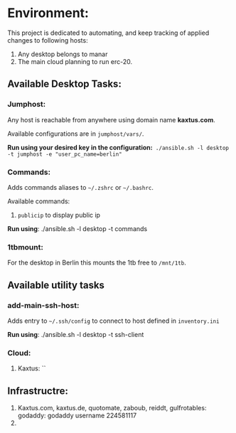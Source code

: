 # Environment:
This project is dedicated to automating, and keep tracking of applied changes to following hosts:
1. Any desktop belongs to manar
2. The main cloud planning to run erc-20.

## Available Desktop Tasks:
### Jumphost:
Any host is reachable from anywhere using domain name **kaxtus.com**.

Available configurations are in `jumphost/vars/`.

**Run using your desired key in the configuration:**```
./ansible.sh -l desktop -t jumphost -e "user_pc_name=berlin"```

### Commands:
Adds commands aliases to `~/.zshrc` or `~/.bashrc`.

Available commands:
1. `publicip` to display public ip

**Run using**: ./ansible.sh -l desktop -t commands

### 1tbmount:
For the desktop in Berlin this mounts the 1tb free to `/mnt/1tb`.

## Available utility tasks
### add-main-ssh-host:
Adds entry to `~/.ssh/config` to connect to host defined in `inventory.ini`

**Run using**: ./ansible.sh -l desktop -t ssh-client

### Cloud:
1. Kaxtus: ``

## Infrastructre:
1. Kaxtus.com, kaxtus.de, quotomate, zaboub, reiddt, gulfrotables: godaddy: godaddy username 224581117
2. 